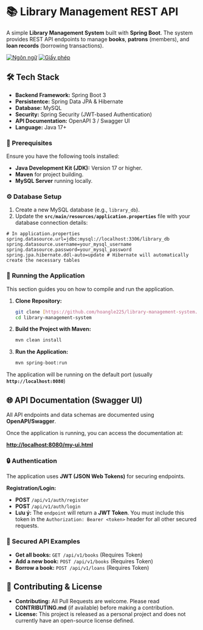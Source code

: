# 📚 Library Management REST API

A simple **Library Management System** built with **Spring Boot**. The system provides REST API endpoints to manage **books**, **patrons** (members), and **loan records** (borrowing transactions).

[![Ngôn ngữ](https://img.shields.io/github/languages/top/hoangle225/library-management-system)](link-to-repo)
[![Giấy phép](https://img.shields.io/github/license/hoangle225/library-management-system)](LICENSE)

## 🛠️ Tech Stack

* **Backend Framework:** Spring Boot 3
* **Persistentce:** Spring Data JPA & Hibernate
* **Database:** MySQL
* **Security:** Spring Security (JWT-based Authentication)
* **API Documentation:** OpenAPI 3 / Swagger UI
* **Language:** Java 17+

### 🔑 Prerequisites

Ensure you have the following tools installed:

* **Java Development Kit (JDK):** Version 17 or higher.
* **Maven** for project building.
* **MySQL Server** running locally.

### ⚙️ Database Setup

1.  Create a new MySQL database (e.g., `library_db`).
2.  Update the **`src/main/resources/application.properties`** file with your database connection details:

```properties
# In application.properties
spring.datasource.url=jdbc:mysql://localhost:3306/library_db
spring.datasource.username=your_mysql_username
spring.datasource.password=your_mysql_password
spring.jpa.hibernate.ddl-auto=update # Hibernate will automatically create the necessary tables
```

### 🚀 Running the Application
This section guides you on how to compile and run the application.
1.  **Clone Repository:**
    ```bash
    git clone [https://github.com/hoangle225/library-management-system.git](https://github.com/hoangle225/library-management-system.git)
    cd library-management-system
    ```

2.  **Build the Project with Maven:**
    ```bash
    mvn clean install
    ```

3.  **Run the Application:**
    ```bash
    mvn spring-boot:run
    ```

The application will be running on the default port (usually **`http://localhost:8080`**)

## 🌐 API Documentation (Swagger UI)

All API endpoints and data schemas are documented using **OpenAPI/Swagger**.

Once the application is running, you can access the documentation at:

**[http://localhost:8080/my-ui.html](http://localhost:8080/my-ui.html)**

### 🔒 Authentication

The application uses **JWT (JSON Web Tokens)** for securing endpoints.

**Registration/Login:**
* **POST** `/api/v1/auth/register`
* **POST** `/api/v1/auth/login`
* **Lưu ý:** The `endpoint` will return a **JWT Token**. You must include this token in the `Authorization: Bearer <token>` header for all other secured requests.

### 📖 Secured API Examples

* **Get all books:** `GET /api/v1/books` (Requires Token)
* **Add a new book:** `POST /api/v1/books` (Requires Token)
* **Borrow a book:** `POST /api/v1/loans` (Requires Token)

## 🤝 Contributing & License

* **Contributing:** All Pull Requests are welcome. Please read **CONTRIBUTING.md** (if available) before making a contribution.
* **License:** This project is released as a personal project and does not currently have an open-source license defined.

